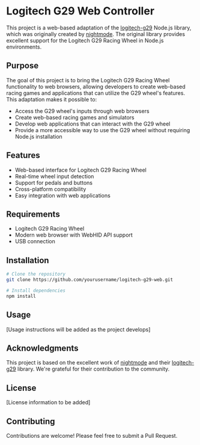 # Logitech G29 Web Controller

This project is a web-based adaptation of the [logitech-g29](https://github.com/nightmode/logitech-g29) Node.js library, which was originally created by [nightmode](https://github.com/nightmode). The original library provides excellent support for the Logitech G29 Racing Wheel in Node.js environments.

## Purpose

The goal of this project is to bring the Logitech G29 Racing Wheel functionality to web browsers, allowing developers to create web-based racing games and applications that can utilize the G29 wheel's features. This adaptation makes it possible to:

- Access the G29 wheel's inputs through web browsers
- Create web-based racing games and simulators
- Develop web applications that can interact with the G29 wheel
- Provide a more accessible way to use the G29 wheel without requiring Node.js installation

## Features

- Web-based interface for Logitech G29 Racing Wheel
- Real-time wheel input detection
- Support for pedals and buttons
- Cross-platform compatibility
- Easy integration with web applications

## Requirements

- Logitech G29 Racing Wheel
- Modern web browser with WebHID API support
- USB connection

## Installation

```bash
# Clone the repository
git clone https://github.com/yourusername/logitech-g29-web.git

# Install dependencies
npm install
```

## Usage

[Usage instructions will be added as the project develops]

## Acknowledgments

This project is based on the excellent work of [nightmode](https://github.com/nightmode) and their [logitech-g29](https://github.com/nightmode/logitech-g29) library. We're grateful for their contribution to the community.

## License

[License information to be added]

## Contributing

Contributions are welcome! Please feel free to submit a Pull Request.
